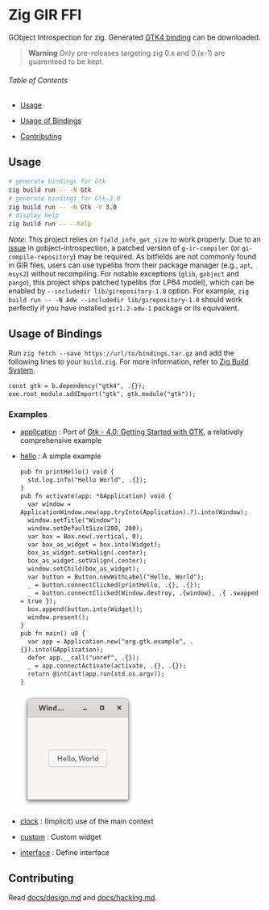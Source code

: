 # Zig GIR FFI

GObject Introspection for zig. Generated [GTK4 binding](https://github.com/DerryAlex/zig-gir-ffi/releases) can be downloaded.

> **Warning**
> Only pre-releases targeting zig 0.x and 0.(x-1) are guarenteed to be kept.

###### Table of Contents

- [Usage](#usage)

- [Usage of Bindings](#usage-of-bindings)

- [Contributing](#contributing)

## Usage

```bash
# generate bindings for Gtk
zig build run -- -N Gtk
# generate bindings for Gtk-3.0
zig build run -- -N Gtk -V 3.0
# display help
zig build run -- --help
```

*Note*: This project relies on `field_info_get_size` to work properly.
Due to an [issue](https://gitlab.gnome.org/GNOME/gobject-introspection/-/issues/5) in gobject-introspection, a patched version of `g-ir-compiler` (or `gi-compile-repository`) may be required.
As bitfields are not commonly found in GIR files, users can use typelibs from their package manager (e.g., `apt`, `msys2`) without recompiling.
For notable exceptions (`glib`, `gobject` and `pango`), this project ships patched typelibs (for LP64 model), which can be enabled by `--includedir lib/girepository-1.0` option.
For example, `zig build run -- -N Adw --includedir lib/girepository-1.0` should work perfectly if you have installed `gir1.2-adw-1` package or its equivalent.

## Usage of Bindings

Run `zig fetch --save https://url/to/bindings.tar.gz` and add the following lines to your `build.zig`. For more information, refer to [Zig Build System](https://ziglang.org/learn/build-system/).

```zig
const gtk = b.dependency("gtk4", .{});
exe.root_module.addImport("gtk", gtk.module("gtk"));
```

### Examples

- [application](examples/application) : Port of [Gtk - 4.0: Getting Started with GTK](https://docs.gtk.org/gtk4/getting_started.html), a relatively comprehensive example

- [hello](examples/hello) : A simple example  
  
  ```zig
  pub fn printHello() void {
    std.log.info("Hello World", .{});
  }
  pub fn activate(app: *GApplication) void {
    var window = ApplicationWindow.new(app.tryInto(Application).?).into(Window);
    window.setTitle("Window");
    window.setDefaultSize(200, 200);
    var box = Box.new(.vertical, 0);
    var box_as_widget = box.into(Widget);
    box_as_widget.setHalign(.center);
    box_as_widget.setValign(.center);
    window.setChild(box_as_widget);
    var button = Button.newWithLabel("Hello, World");
    _ = button.connectClicked(printHello, .{}, .{});
    _ = button.connectClicked(Window.destroy, .{window}, .{ .swapped = true });
    box.append(button.into(Widget));
    window.present();
  }
  pub fn main() u8 {
    var app = Application.new("org.gtk.example", .{}).into(GApplication);
    defer app.__call("unref", .{});
    _ = app.connectActivate(activate, .{}, .{});
    return @intCast(app.run(std.os.argv));
  }
  ```
  
  ![](examples/hello/screenshot.png)

- [clock](examples/clock) : (Implicit) use of the main context

- [custom](examples/custom) : Custom widget

- [interface](examples/interface) : Define interface

## Contributing

Read [docs/design.md](docs/design.md) and [docs/hacking.md](docs/hacking.md).
